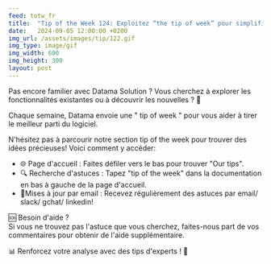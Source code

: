```yaml
---
feed: totw_fr
title:  "Tip of the Week 124: Exploitez “the tip of week” pour simplifier votre analyse 🌟"
date:   2024-09-05 12:00:00 +0200
img_url: /assets/images/tip/122.gif
img_type: image/gif
img_width: 600
img_height: 300
layout: post
---
```


Pas encore familier avec Datama Solution ? Vous cherchez à explorer les fonctionnalités existantes ou à découvrir les nouvelles ? 🤔   

Chaque semaine, Datama envoie une " tip of week " pour vous aider à tirer le meilleur parti du logiciel.  

N'hésitez pas à parcourir notre section tip of the week pour trouver des idées précieuses! Voici comment y accéder:
  * 🌐 Page d'accueil : Faites défiler vers le bas pour trouver "Our tips".  
  * 🔍 Recherche d'astuces : Tapez "tip of the week" dans la documentation en bas à gauche de la page d'accueil.  
  * 📧Mises à jour par email : Recevez régulièrement des astuces par email/ slack/ gchat/ linkedin!   

  🆘 Besoin d'aide ?  
  Si vous ne trouvez pas l'astuce que vous cherchez, faites-nous part de vos commentaires pour obtenir de l'aide supplémentaire.  

  📊 Renforcez votre analyse avec des tips d'experts ! 🧠  
